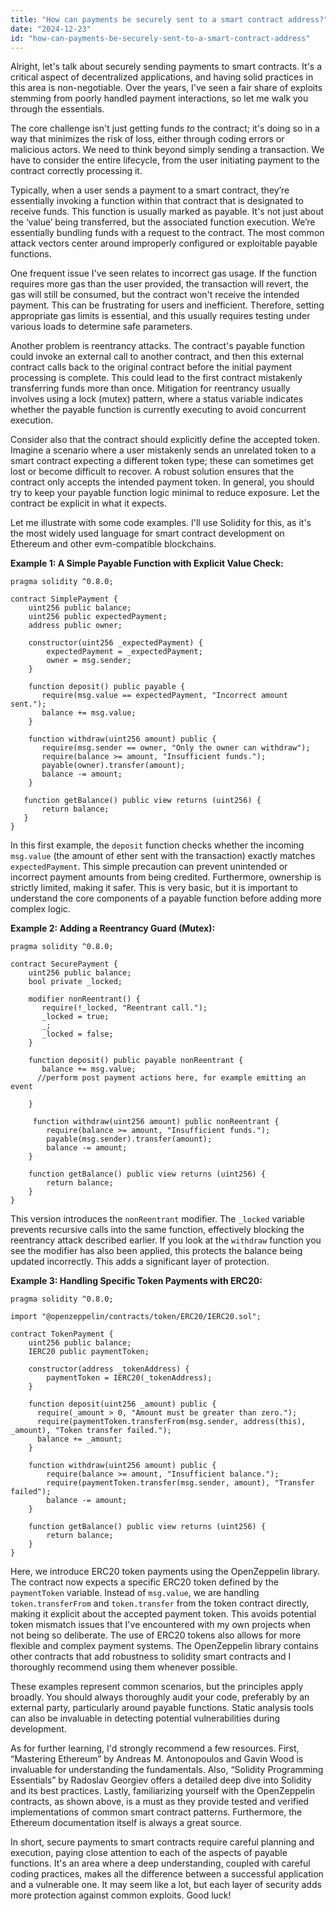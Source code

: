 ```yaml
---
title: "How can payments be securely sent to a smart contract address?"
date: "2024-12-23"
id: "how-can-payments-be-securely-sent-to-a-smart-contract-address"
---
```


Alright, let's talk about securely sending payments to smart contracts. It's a critical aspect of decentralized applications, and having solid practices in this area is non-negotiable. Over the years, I've seen a fair share of exploits stemming from poorly handled payment interactions, so let me walk you through the essentials.

The core challenge isn't just getting funds *to* the contract; it's doing so in a way that minimizes the risk of loss, either through coding errors or malicious actors. We need to think beyond simply sending a transaction. We have to consider the entire lifecycle, from the user initiating payment to the contract correctly processing it.

Typically, when a user sends a payment to a smart contract, they’re essentially invoking a function within that contract that is designated to receive funds. This function is usually marked as payable. It's not just about the ‘value’ being transferred, but the associated function execution. We’re essentially bundling funds with a request to the contract. The most common attack vectors center around improperly configured or exploitable payable functions.

One frequent issue I've seen relates to incorrect gas usage. If the function requires more gas than the user provided, the transaction will revert, the gas will still be consumed, but the contract won't receive the intended payment. This can be frustrating for users and inefficient. Therefore, setting appropriate gas limits is essential, and this usually requires testing under various loads to determine safe parameters.

Another problem is reentrancy attacks. The contract's payable function could invoke an external call to another contract, and then this external contract calls back to the original contract before the initial payment processing is complete. This could lead to the first contract mistakenly transferring funds more than once. Mitigation for reentrancy usually involves using a lock (mutex) pattern, where a status variable indicates whether the payable function is currently executing to avoid concurrent execution.

Consider also that the contract should explicitly define the accepted token. Imagine a scenario where a user mistakenly sends an unrelated token to a smart contract expecting a different token type; these can sometimes get lost or become difficult to recover. A robust solution ensures that the contract only accepts the intended payment token. In general, you should try to keep your payable function logic minimal to reduce exposure. Let the contract be explicit in what it expects.

Let me illustrate with some code examples. I'll use Solidity for this, as it's the most widely used language for smart contract development on Ethereum and other evm-compatible blockchains.

**Example 1: A Simple Payable Function with Explicit Value Check:**

```solidity
pragma solidity ^0.8.0;

contract SimplePayment {
    uint256 public balance;
    uint256 public expectedPayment;
    address public owner;

    constructor(uint256 _expectedPayment) {
        expectedPayment = _expectedPayment;
        owner = msg.sender;
    }

    function deposit() public payable {
       require(msg.value == expectedPayment, "Incorrect amount sent.");
       balance += msg.value;
    }
    
    function withdraw(uint256 amount) public {
       require(msg.sender == owner, "Only the owner can withdraw");
       require(balance >= amount, "Insufficient funds.");
       payable(owner).transfer(amount);
       balance -= amount;
    }

   function getBalance() public view returns (uint256) {
       return balance;
   }
}
```
In this first example, the `deposit` function checks whether the incoming `msg.value` (the amount of ether sent with the transaction) exactly matches `expectedPayment`. This simple precaution can prevent unintended or incorrect payment amounts from being credited. Furthermore, ownership is strictly limited, making it safer. This is very basic, but it is important to understand the core components of a payable function before adding more complex logic.

**Example 2: Adding a Reentrancy Guard (Mutex):**

```solidity
pragma solidity ^0.8.0;

contract SecurePayment {
    uint256 public balance;
    bool private _locked;

    modifier nonReentrant() {
       require(!_locked, "Reentrant call.");
       _locked = true;
       _;
       _locked = false;
    }

    function deposit() public payable nonReentrant {
       balance += msg.value;
      //perform post payment actions here, for example emitting an event
       
    }

     function withdraw(uint256 amount) public nonReentrant {
        require(balance >= amount, "Insufficient funds.");
        payable(msg.sender).transfer(amount);
        balance -= amount;
    }

    function getBalance() public view returns (uint256) {
        return balance;
    }
}
```

This version introduces the `nonReentrant` modifier. The `_locked` variable prevents recursive calls into the same function, effectively blocking the reentrancy attack described earlier. If you look at the `withdraw` function you see the modifier has also been applied, this protects the balance being updated incorrectly. This adds a significant layer of protection.

**Example 3: Handling Specific Token Payments with ERC20:**

```solidity
pragma solidity ^0.8.0;

import "@openzeppelin/contracts/token/ERC20/IERC20.sol";

contract TokenPayment {
    uint256 public balance;
    IERC20 public paymentToken;

    constructor(address _tokenAddress) {
        paymentToken = IERC20(_tokenAddress);
    }

    function deposit(uint256 _amount) public {
      require(_amount > 0, "Amount must be greater than zero.");
      require(paymentToken.transferFrom(msg.sender, address(this), _amount), "Token transfer failed.");
      balance += _amount;
    }

    function withdraw(uint256 amount) public {
        require(balance >= amount, "Insufficient balance.");
        require(paymentToken.transfer(msg.sender, amount), "Transfer failed");
        balance -= amount;
    }

    function getBalance() public view returns (uint256) {
        return balance;
    }
}
```

Here, we introduce ERC20 token payments using the OpenZeppelin library. The contract now expects a specific ERC20 token defined by the `paymentToken` variable. Instead of `msg.value`, we are handling `token.transferFrom` and `token.transfer` from the token contract directly, making it explicit about the accepted payment token. This avoids potential token mismatch issues that I've encountered with my own projects when not being so deliberate. The use of ERC20 tokens also allows for more flexible and complex payment systems. The OpenZeppelin library contains other contracts that add robustness to solidity smart contracts and I thoroughly recommend using them whenever possible.

These examples represent common scenarios, but the principles apply broadly. You should always thoroughly audit your code, preferably by an external party, particularly around payable functions. Static analysis tools can also be invaluable in detecting potential vulnerabilities during development.

As for further learning, I'd strongly recommend a few resources. First, “Mastering Ethereum” by Andreas M. Antonopoulos and Gavin Wood is invaluable for understanding the fundamentals. Also, “Solidity Programming Essentials” by Radoslav Georgiev offers a detailed deep dive into Solidity and its best practices. Lastly, familiarizing yourself with the OpenZeppelin contracts, as shown above, is a must as they provide tested and verified implementations of common smart contract patterns. Furthermore, the Ethereum documentation itself is always a great source.

In short, secure payments to smart contracts require careful planning and execution, paying close attention to each of the aspects of payable functions. It's an area where a deep understanding, coupled with careful coding practices, makes all the difference between a successful application and a vulnerable one. It may seem like a lot, but each layer of security adds more protection against common exploits. Good luck!
